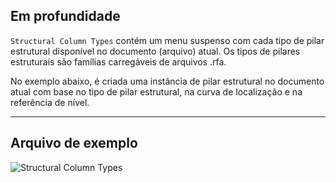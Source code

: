 ## Em profundidade
`Structural Column Types` contém um menu suspenso com cada tipo de pilar estrutural disponível no documento (arquivo) atual. Os tipos de pilares estruturais são famílias carregáveis de arquivos .rfa.

No exemplo abaixo, é criada uma instância de pilar estrutural no documento atual com base no tipo de pilar estrutural, na curva de localização e na referência de nível.
___
## Arquivo de exemplo

![Structural Column Types](./DSRevitNodesUI.StructuralColumnTypes_img.jpg)
